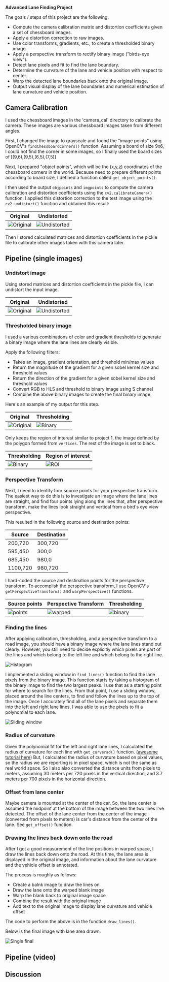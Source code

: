 **Advanced Lane Finding Project**

The goals / steps of this project are the following:

* Compute the camera calibration matrix and distortion coefficients given a set of chessboard images.
* Apply a distortion correction to raw images.
* Use color transforms, gradients, etc., to create a thresholded binary image.
* Apply a perspective transform to rectify binary image ("birds-eye view").
* Detect lane pixels and fit to find the lane boundary.
* Determine the curvature of the lane and vehicle position with respect to center.
* Warp the detected lane boundaries back onto the original image.
* Output visual display of the lane boundaries and numerical estimation of lane curvature and vehicle position.

[//]: # (Image References)

[image1]: ./camera_cal/calibration1.jpg "Original"
[image2]: ./output_images/undistort_output.png "Undistorted"
[image3]: ./test_images/test1.jpg "Test Original"
[image4]: ./output_images/undistort_test_output.png "Test Undistorted"
[image5]: ./output_images/combined_thresh.png "Combined Binary"
[image6]: ./output_images/combined_thresh_roi.png "ROI"
[image7]: ./output_images/source_points.png "Source points"
[image8]: ./output_images/warped.png "Warped"
[image9]: ./output_images/binary_warped.png "Binary warped"
[image10]: ./output_images/histogram.png "Histogram"
[image11]: ./output_images/sliding_window.png "Sliding window"
[image12]: ./output_images/final.png "Final"

## Camera Calibration

I used the chessboard images in the 'camera_cal' directory to calibrate the camera. These images are various chessboard images taken from different angles.

First, I changed the image to grayscale and found the "image points" using OpenCV's `findChessboardCorners()` function. Assuming a board of size 9x6, I could not find the corner in some images, so I finally used the board sizes of [(9,6),(9,5),(6,5),(7,5)]

Next, I prepared "object points", which will be the (x,y,z) coordinates of the chessboard corners in the world. Because need to prepare different points according to board size, I defined a function called `get_object_points()`.

I then used the output `objpoints` and `imgpoints` to compute the camera calibration and distortion coefficients using the `cv2.calibrateCamera()` function.  I applied this distortion correction to the test image using the `cv2.undistort()` function and obtained this result:

| Original          | Undistorted          |
|-------------------|----------------------|
|![Original][image1]|![Undistorted][image2]|

Then I stored calculated matrices and distortion coefficients in the pickle file to calibrate other images taken with this camera later.

## Pipeline (single images)

### Undistort image

Using stored matrices and distortion coefficients in the pickle file, I can undistort the input image.

| Original          | Undistorted          |
|-------------------|----------------------|
|![Original][image3]|![Undistorted][image4]|

### Thresholded binary image

I used a various combinations of color and gradient thresholds to generate a binary image where the lane lines are clearly visible.

Apply the following filters:
  * Takes an image, gradient orientation, and threshold min/max values
  * Return the magnitude of the gradient for a given sobel kernel size and threshold values
  * Return the direction of the gradient for a given sobel kernel size and threshold values
  * Convert RGB to HLS and threshold to binary image using S channel
  * Combine the above binary images to create the final binary image

Here's an example of my output for this step.

| Original          | Thresholding    |
|-------------------|-----------------|
|![Original][image3]|![Binary][image5]|

Only keeps the region of interest similar to project 1, the image defined by the polygon formed from `vertices`. The rest of the image is set to black.

| Thresholding    | Region of interest|
|-----------------|-------------------|
|![Binary][image5]|![ROI][image6]     |

### Perspective Transform

Next, I need to identify four source points for your perspective transform. The easiest way to do this is to investigate an image where the lane lines are straight, and find four points lying along the lines that, after perspective transform, make the lines look straight and vertical from a bird's eye view perspective.

This resulted in the following source and destination points:

| Source  | Destination |
|---------|-------------|
| 200,720 | 300,720     |                
| 595,450 | 300,0       |
| 685,450 | 980,0       |
|1100,720 | 980,720     |

I hard-coded the source and destination points for the perspective transform. To accomplish the perspective transform, I use OpenCV's `getPerspectiveTransform()` and `warpPerspective()` functions.

| Source points   | Perspective Transform | Thresholding    |
|-----------------|-----------------------|-----------------|
|![points][image7]|![warped][image8]      |![binary][image9]|

### Finding the lines

After applying calibration, thresholding, and a perspective transform to a road image, you should have a binary image where the lane lines stand out clearly. However, you still need to decide explicitly which pixels are part of the lines and which belong to the left line and which belong to the right line.

![Histogram][image10]

I implemented a sliding window in `find_lines()` function to find the lane pixels from the binary image. This function starts by taking a histogram of the binary image to find the two largest peaks. I use that as a starting point for where to search for the lines. From that point, I use a sliding window, placed around the line centers, to find and follow the lines up to the top of the image. Once I accurately find all of the lane pixels and separate them into the left and right lane lines, I was able to use the pixels to fit a polynomial to each lane.

![Sliding window][image11]

### Radius of curvature

Given the polynomial fit for the left and right lane lines, I calculated the radius of curvature for each line with `get_curverad()` function.
([awesome tutorial here](http://www.intmath.com/applications-differentiation/8-radius-curvature.php))
But, I calculated the radius of curvature based on pixel values, so the radius we are reporting is in pixel space, which is not the same as real world space. So I also also converted the distance units from pixels to meters, assuming 30 meters per 720 pixels in the vertical direction, and 3.7 meters per 700 pixels in the horizontal direction.

### Offset from lane center

Maybe camera is mounted at the center of the car. So, the lane center is assumed the midpoint at the bottom of the image between the two lines I've detected. The offset of the lane center from the center of the image (converted from pixels to meters) is car's distance from the center of the lane. See `get_offset()` function.

### Drawing the lines back down onto the road

After I got a good measurement of the line positions in warped space, I draw the lines back down onto the road. At this time, the lane area is displayed in the original image, and information about the lane curvature and the vehicle offset is annotated.

The process is roughly as follows:
  * Create a balnk image to draw the lines on
  * Draw the lane onto the warped blank image
  * Warp the blank back to original image space
  * Combine the result with the original image
  * Add text to the original image to display lane curvature and vehicle offset

The code to perform the above is in the function `draw_lines()`.

Below is the final image with lane area drawn.

![Single final][image12]

## Pipeline (video)

## Discussion